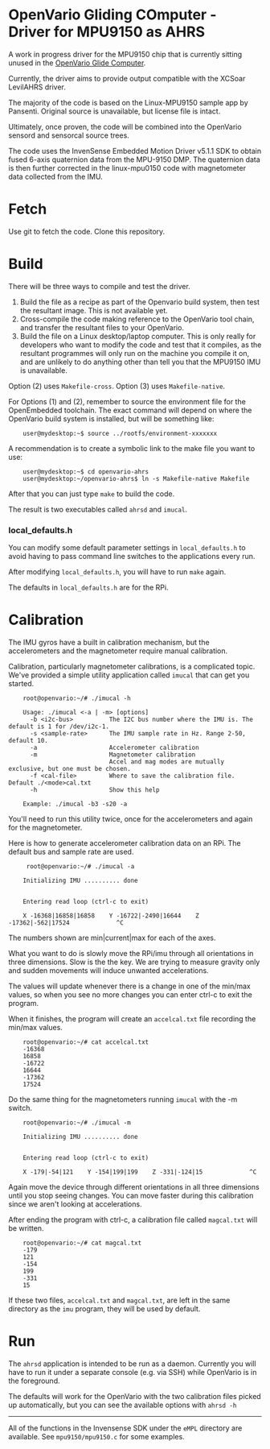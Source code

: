 # OpenVario Gliding COmputer - Driver for MPU9150 as AHRS

A work in progress driver for the MPU9150 chip that is currently sitting unused in the [OpenVario Glide Computer](http://www.openvario.org).

Currently, the driver aims to provide output compatible with the XCSoar LevilAHRS driver.

The majority of the code is based on the Linux-MPU9150 sample app by Pansenti. Original source is unavailable, but license file is intact.

Ultimately, once proven, the code will be combined into the OpenVario sensord and sensorcal source trees.

The code uses the InvenSense Embedded Motion Driver v5.1.1 SDK
to obtain fused 6-axis quaternion data from the MPU-9150 DMP. The quaternion
data is then further corrected in the linux-mpu0150 code with magnetometer 
data collected from the IMU.


# Fetch

Use git to fetch the code. Clone this repository.

# Build

There will be three ways to compile and test the driver.

1. Build the file as a recipe as part of the Openvario build system, then test the resultant image. This is not available yet.
2. Cross-compile the code making reference to the OpenVario tool chain, and transfer the resultant files to your OpenVario.
3. Build the file on a Linux desktop/laptop computer. This is only really for developers who want to modify the code and test that it compiles, as the resultant programmes will only run on the machine you compile it on, and are unlikely to do anything other than tell you that the MPU9150 IMU is unavailable.

Option (2) uses <code>Makefile-cross</code>. Option (3) uses <code>Makefile-native</code>.

For Options (1) and (2), remember to source the environment file for the OpenEmbedded toolchain. The exact command will depend on where the OpenVario build system is installed, but will be something like:

        user@mydesktop:~$ source ../rootfs/environment-xxxxxxx

A recommendation is to create a symbolic link to the make file you want to use:

        user@mydesktop:~$ cd openvario-ahrs
        user@mydesktop:~/openvario-ahrs$ ln -s Makefile-native Makefile

After that you can just type <code>make</code> to build the code.

The result is two executables called <code>ahrsd</code> and <code>imucal</code>.


### local_defaults.h

You can modify some default parameter settings in <code>local_defaults.h</code> to avoid
having to pass command line switches to the applications every run. 

After modifying <code>local_defaults.h</code>, you will have to run <code>make</code> again. 

The defaults in  <code>local_defaults.h</code> are for the RPi.



# Calibration

The IMU gyros have a built in calibration mechanism, but the accelerometers
and the magnetometer require manual calibration.

Calibration, particularly magnetometer calibrations, is a complicated topic.
We've provided a simple utility application called <code>imucal</code> that can get you
started.

        root@openvario:~/# ./imucal -h
         
        Usage: ./imucal <-a | -m> [options]
          -b <i2c-bus>          The I2C bus number where the IMU is. The default is 1 for /dev/i2c-1.
          -s <sample-rate>      The IMU sample rate in Hz. Range 2-50, default 10.
          -a                    Accelerometer calibration
          -m                    Magnetometer calibration
                                Accel and mag modes are mutually exclusive, but one must be chosen.
          -f <cal-file>         Where to save the calibration file. Default ./<mode>cal.txt
          -h                    Show this help
        
        Example: ./imucal -b3 -s20 -a

You'll need to run this utility twice, once for the accelerometers and
again for the magnetometer.

Here is how to generate accelerometer calibration data on an RPi. 
The default bus and sample rate are used.

         root@openvario:~/# ./imucal -a
        
        Initializing IMU .......... done
        
        
        Entering read loop (ctrl-c to exit)
        
        X -16368|16858|16858    Y -16722|-2490|16644    Z -17362|-562|17524             ^C


The numbers shown are min|current|max for each of the axes.

What you want to do is slowly move the RPi/imu through all orientations in
three dimensions. Slow is the the key. We are trying to measure gravity only
and sudden movements will induce unwanted accelerations.

The values will update whenever there is a change in one of the min/max
values, so when you see no more changes you can enter ctrl-c to exit
the program.

When it finishes, the program will create an <code>accelcal.txt</code> file
recording the min/max values.

        root@openvario:~/# cat accelcal.txt 
        -16368
        16858
        -16722
        16644
        -17362
        17524


Do the same thing for the magnetometers running <code>imucal</code> with the -m switch.

        root@openvario:~/# ./imucal -m
        
        Initializing IMU .......... done
        
        
        Entering read loop (ctrl-c to exit)
        
        X -179|-54|121    Y -154|199|199    Z -331|-124|15             ^C


Again move the device through different orientations in all three dimensions
until you stop seeing changes. You can move faster during this calibration
since we aren't looking at accelerations.

After ending the program with ctrl-c, a calibration file called <code>magcal.txt</code>
will be written.

        root@openvario:~/# cat magcal.txt 
        -179
        121
        -154
        199
        -331
        15


If these two files, <code>accelcal.txt</code> and <code>magcal.txt</code>, are left in the
same directory as the <code>imu</code> program, they will be used by default.


# Run

The <code>ahrsd</code> application is intended to be run as a daemon. Currently you will have to run it under a separate console (e.g. via SSH) while OpenVario is in the foreground.

The defaults will work for the OpenVario with the two calibration files picked
up automatically, but you can see the available options with <code>ahrsd -h</code>

----

All of the functions in the Invensense SDK under the <code>eMPL</code> directory
are available. See <code>mpu9150/mpu9150.c</code> for some examples.

